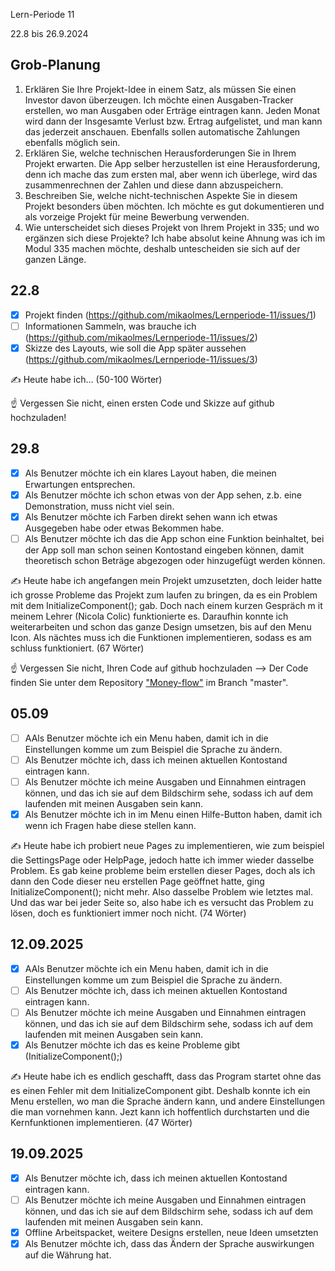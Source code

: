  Lern-Periode 11

22.8 bis 26.9.2024

## Grob-Planung

1. Erklären Sie Ihre Projekt-Idee in einem Satz, als müssen Sie einen Investor davon überzeugen.
   Ich möchte einen Ausgaben-Tracker erstellen, wo man Ausgaben oder Erträge eintragen kann. Jeden Monat wird dann der Insgesamte Verlust bzw. Ertrag aufgelistet, und man kann das jederzeit anschauen. Ebenfalls sollen automatische Zahlungen ebenfalls möglich sein.
2. Erklären Sie, welche technischen Herausforderungen Sie in Ihrem Projekt erwarten.
   Die App selber herzustellen ist eine Herausforderung, denn ich mache das zum ersten mal, aber wenn ich überlege, wird das zusammenrechnen der Zahlen und diese dann abzuspeichern.
3. Beschreiben Sie, welche nicht-technischen Aspekte Sie in diesem Projekt besonders üben möchten.
  Ich möchte es gut dokumentieren und als vorzeige Projekt für meine Bewerbung verwenden.
4. Wie unterscheidet sich dieses Projekt von Ihrem Projekt in 335; und wo ergänzen sich diese Projekte?
   Ich habe absolut keine Ahnung was ich im Modul 335 machen möchte, deshalb untescheiden sie sich auf der ganzen Länge.

## 22.8

- [X] Projekt finden (https://github.com/mikaolmes/Lernperiode-11/issues/1)
- [ ] Informationen Sammeln, was brauche ich (https://github.com/mikaolmes/Lernperiode-11/issues/2)
- [X] Skizze des Layouts, wie soll die App später aussehen (https://github.com/mikaolmes/Lernperiode-11/issues/3)

✍️ Heute habe ich... (50-100 Wörter)

☝️ Vergessen Sie nicht, einen ersten Code und Skizze auf github hochzuladen!

## 29.8

- [X] Als Benutzer möchte ich ein klares Layout haben, die meinen Erwartungen entsprechen.
- [X] Als Benutzer möchte ich schon etwas von der App sehen, z.b. eine Demonstration, muss nicht viel sein.
- [X] Als Benutzer möchte ich Farben direkt sehen wann ich etwas Ausgegeben habe oder etwas Bekommen habe.
- [ ] Als Benutzer möchte ich das die App schon eine Funktion beinhaltet, bei der App soll man schon seinen Kontostand eingeben können, damit theoretisch schon Beträge abgezogen oder hinzugefügt werden können.

✍️ Heute habe ich angefangen mein Projekt umzusetzten, doch leider hatte ich grosse Probleme das Projekt zum laufen zu bringen, da es ein Problem mit dem InitializeComponent(); gab. Doch nach einem kurzen Gespräch m it meinem Lehrer (Nicola Colic) funktionierte es. Daraufhin konnte ich weiterarbeiten und schon das ganze Design umsetzen, bis auf den Menu Icon. Als nächtes muss ich die Funktionen implementieren, sodass es am schluss funktioniert. (67 Wörter)

☝️ Vergessen Sie nicht, Ihren Code auf github hochzuladen --> Der Code finden Sie unter dem Repository ["Money-flow"](https://github.com/mikaolmes/money-flow) im Branch "master".

## 05.09

- [ ] AAls Benutzer möchte ich ein Menu haben, damit ich in die Einstellungen komme um zum Beispiel die Sprache zu ändern.
- [ ] Als Benutzer möchte ich, dass ich meinen aktuellen Kontostand eintragen kann.
- [ ] Als Benutzer möchte ich meine Ausgaben und Einnahmen eintragen können, und das ich sie auf dem Bildschirm sehe, sodass ich auf dem laufenden mit meinen Ausgaben sein kann.
- [X] Als Benutzer möchte ich in im Menu einen Hilfe-Button haben, damit ich wenn ich Fragen habe diese stellen kann.

✍️ Heute habe ich probiert neue Pages zu implementieren, wie zum beispiel die SettingsPage oder HelpPage, jedoch hatte ich immer wieder dasselbe Problem. Es gab keine probleme beim erstellen dieser Pages, doch als ich dann den Code dieser neu erstellen Page geöffnet hatte, ging InitializeComponent(); nicht mehr. Also dasselbe Problem wie letztes mal. Und das war bei jeder Seite so, also habe ich es versucht das Problem zu lösen, doch es funktioniert immer noch nicht. (74 Wörter)

## 12.09.2025

- [X] AAls Benutzer möchte ich ein Menu haben, damit ich in die Einstellungen komme um zum Beispiel die Sprache zu ändern.
- [ ] Als Benutzer möchte ich, dass ich meinen aktuellen Kontostand eintragen kann.
- [ ] Als Benutzer möchte ich meine Ausgaben und Einnahmen eintragen können, und das ich sie auf dem Bildschirm sehe, sodass ich auf dem laufenden mit meinen Ausgaben sein kann.
- [X] Als Benutzer möchte ich das es keine Probleme gibt (InitializeComponent();)

✍️ Heute habe ich es endlich geschafft, dass das Program startet ohne das es einen Fehler mit dem InitializeComponent gibt. Deshalb konnte ich ein Menu erstellen, wo man die Sprache ändern kann, und andere Einstellungen die man vornehmen kann. Jezt kann ich hoffentlich durchstarten und die Kernfunktionen implementieren. (47 Wörter)

## 19.09.2025
- [X] Als Benutzer möchte ich, dass ich meinen aktuellen Kontostand eintragen kann.
- [ ] Als Benutzer möchte ich meine Ausgaben und Einnahmen eintragen können, und das ich sie auf dem Bildschirm sehe, sodass ich auf dem laufenden mit meinen Ausgaben sein kann.
- [X] Offline Arbeitspacket, weitere Designs erstellen, neue Ideen umsetzten
- [X] Als Benutzer möchte ich, dass das Ändern der Sprache auswirkungen auf die Währung hat.
